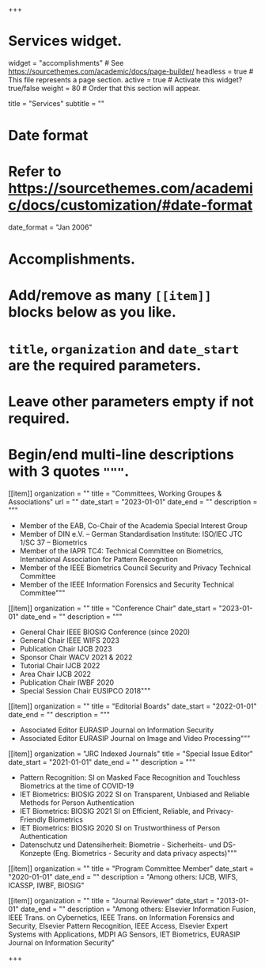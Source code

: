 +++
# Services widget.
widget = "accomplishments"  # See https://sourcethemes.com/academic/docs/page-builder/
headless = true  # This file represents a page section.
active = true  # Activate this widget? true/false
weight = 80  # Order that this section will appear.

title = "Services"
subtitle = ""

# Date format
#   Refer to https://sourcethemes.com/academic/docs/customization/#date-format
date_format = "Jan 2006"

# Accomplishments.
#   Add/remove as many `[[item]]` blocks below as you like.
#   `title`, `organization` and `date_start` are the required parameters.
#   Leave other parameters empty if not required.
#   Begin/end multi-line descriptions with 3 quotes `"""`.

[[item]]
  organization = ""
  title = "Committees, Working Groupes & Associations"
  url = ""
  date_start = "2023-01-01"
  date_end = ""
  description = """
  - Member of the EAB, Co-Chair of the Academia Special Interest Group
  - Member of DIN e.V. – German Standardisation Institute: ISO/IEC JTC 1/SC 37 – Biometrics
  - Member of the IAPR TC4: Technical Committee on Biometrics, International Association for Pattern Recognition
  - Member of the IEEE Biometrics Council Security and Privacy Technical Committee
  - Member of the IEEE Information Forensics and Security Technical Committee"""

[[item]]
  organization = ""
  title = "Conference Chair"
  date_start = "2023-01-01"
  date_end = ""
  description = """
  - General Chair IEEE BIOSIG Conference (since 2020)
  - General Chair IEEE WIFS 2023
  - Publication Chair IJCB 2023
  - Sponsor Chair WACV 2021 & 2022
  - Tutorial Chair IJCB 2022
  - Area Chair IJCB 2022
  - Publication Chair IWBF 2020
  - Special Session Chair EUSIPCO 2018"""
 
 [[item]]
  organization = ""
  title = "Editorial Boards"
  date_start = "2022-01-01"
  date_end = ""
  description = """
  - Associated Editor EURASIP Journal on Information Security
  - Associated Editor EURASIP Journal on Image and Video Processing"""

[[item]]
  organization = "JRC Indexed Journals"
  title = "Special Issue Editor"
  date_start = "2021-01-01"
  date_end = ""
  description = """
  - Pattern Recognition: SI on Masked Face Recognition and Touchless Biometrics at the time of COVID-19
  - IET Biometrics: BIOSIG 2022 SI on Transparent, Unbiased and Reliable Methods for Person Authentication
  - IET Biometrics: BIOSIG 2021 SI on Efficient, Reliable, and Privacy-Friendly Biometrics
  - IET Biometrics: BIOSIG 2020 SI on Trustworthiness of Person Authentication
  - Datenschutz und Datensiherheit: Biometrie - Sicherheits- und DS-Konzepte (Eng. Biometrics - Security and data privacy aspects)"""

[[item]]
  organization = ""
  title = "Program Committee Member"
  date_start = "2020-01-01"
  date_end = ""
  description = "Among others: IJCB, WIFS, ICASSP, IWBF, BIOSIG"

[[item]]
  organization = ""
  title = "Journal Reviewer"
  date_start = "2013-01-01"
  date_end = ""
  description = "Among others: Elsevier Information Fusion, IEEE Trans. on Cybernetics, IEEE Trans. on Information Forensics and Security, Elsevier Pattern Recognition, IEEE Access, Elsevier Expert Systems with Applications, MDPI AG Sensors, IET Biometrics, EURASIP Journal on Information Security"


  


+++
